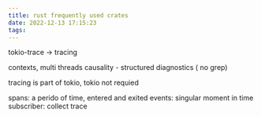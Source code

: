 ```yaml
---
title: rust frequently used crates
date: 2022-12-13 17:15:23
tags:
---
```



tokio-trace -> tracing

contexts, multi threads
causality -
structured diagnostics ( no grep)

tracing is part of tokio, tokio not requied

spans: a perido of time, entered and exited
events: singular moment in time
subscriber: collect trace